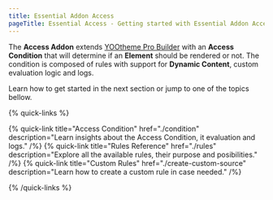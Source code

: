 ```yaml
---
title: Essential Addon Access
pageTitle: Essential Access - Getting started with Essential Addon Access for YOOtheme Pro
---
```


The **Access Addon** extends [YOOtheme Pro Builder](https://yootheme.com/support/yootheme-pro/joomla/page-builder) with an **Access Condition** that will determine if an **Element** should be rendered or not. The condition is composed of rules with support for **Dynamic Content**, custom evaluation logic and logs.

Learn how to get started in the next section or jump to one of the topics bellow.

{% quick-links %}

{% quick-link title="Access Condition" href="./condition" description="Learn insights about the Access Condition, it evaluation and logs." /%}
{% quick-link title="Rules Reference" href="./rules" description="Explore all the available rules, their purpose and posibilities." /%}
{% quick-link title="Custom Rules" href="./create-custom-source" description="Learn how to create a custom rule in case needed." /%}

{% /quick-links %}
